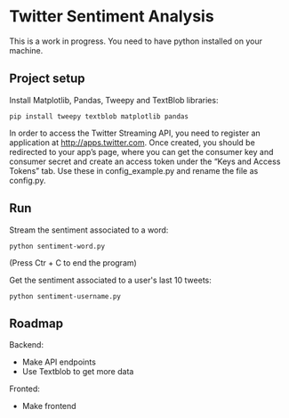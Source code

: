 # Twitter Sentiment Analysis

This is a work in progress. You need to have python installed on your machine.


## Project setup

Install Matplotlib, Pandas, Tweepy and TextBlob libraries:
```
pip install tweepy textblob matplotlib pandas
```

In order to access the Twitter Streaming API, you need to register an application at http://apps.twitter.com. Once created, you should be redirected to your app’s page, where you can get the consumer key and consumer secret and create an access token under the “Keys and Access Tokens” tab. Use these in config_example.py and rename the file as config.py.


## Run

Stream the sentiment associated to a word:
```
python sentiment-word.py
```
(Press Ctr + C to end the program)


Get the sentiment associated to a user's last 10 tweets:
```
python sentiment-username.py
```


## Roadmap

Backend:
- Make API endpoints
- Use Textblob to get more data

Fronted:
- Make frontend
